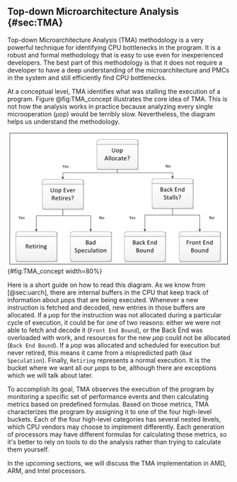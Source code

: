 ## Top-down Microarchitecture Analysis {#sec:TMA}

Top-down Microarchitecture Analysis (TMA) methodology is a very powerful technique for identifying CPU bottlenecks in the program. It is a robust and formal methodology that is easy to use even for inexperienced developers. The best part of this methodology is that it does not require a developer to have a deep understanding of the microarchitecture and PMCs in the system and still efficiently find CPU bottlenecks.

At a conceptual level, TMA identifies what was stalling the execution of a program. Figure @fig:TMA_concept illustrates the core idea of TMA. This is not how the analysis works in practice because analyzing every single microoperation ($\mu$op) would be terribly slow. Nevertheless, the diagram helps us understand the methodology.

![The concept behind TMA's top-level breakdown. *© Source: [@TMA_ISPASS]*](../../img/pmu-features/TMAM_diag.png){#fig:TMA_concept width=80%}

Here is a short guide on how to read this diagram. As we know from [@sec:uarch], there are internal buffers in the CPU that keep track of information about $\mu$ops that are being executed. Whenever a new instruction is fetched and decoded, new entries in those buffers are allocated. If a $\mu$op for the instruction was not allocated during a particular cycle of execution, it could be for one of two reasons: either we were not able to fetch and decode it (`Front End Bound`), or the Back End was overloaded with work, and resources for the new $\mu$op could not be allocated (`Back End Bound`). If a $\mu$op was allocated and scheduled for execution but never retired, this means it came from a mispredicted path (`Bad Speculation`). Finally, `Retiring` represents a normal execution. It is the bucket where we want all our $\mu$ops to be, although there are exceptions which we will talk about later.

To accomplish its goal, TMA observes the execution of the program by monitoring a specific set of performance events and then calculating metrics based on predefined formulas. Based on those metrics, TMA characterizes the program by assigning it to one of the four high-level buckets. Each of the four high-level categories has several nested levels, which CPU vendors may choose to implement differently. Each generation of processors may have different formulas for calculating those metrics, so it's better to rely on tools to do the analysis rather than trying to calculate them yourself.

In the upcoming sections, we will discuss the TMA implementation in AMD, ARM, and Intel processors.
